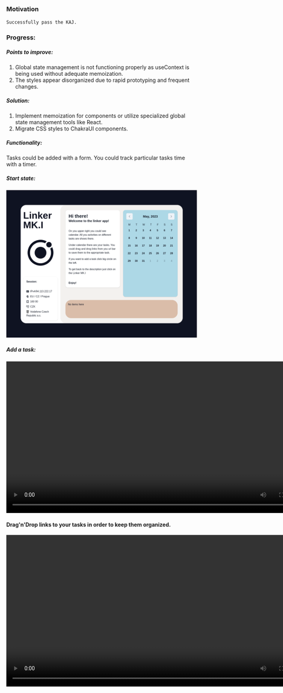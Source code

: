 ### Motivation

    Successfully pass the KAJ.

### Progress:

##### Points to improve:

<ol>
<li>Global state management is not functioning properly as useContext is being used without adequate memoization. </li> 
<li>The styles appear disorganized due to rapid prototyping and frequent changes.</li>
</ol>

##### Solution:

<ol>
    <li>Implement memoization for components or utilize specialized global state management tools like React.</li>
    <li>Migrate CSS styles to ChakraUI components.</li>
</ol>


##### Functionality:

Tasks could be added with a form. You could track particular tasks time with a timer.

##### Start state:

<img src="./public/start.png" width="800px">

##### Add a task:

<video controls width="800"> 
    <source src="./public/addtask.webm" type="video/webm">
</video>

#### Drag'n'Drop links to your tasks in order to keep them organized.

<video controls width="800"> 
    <source src="./public/draganddrop.webm" type="video/webm">
</video>
